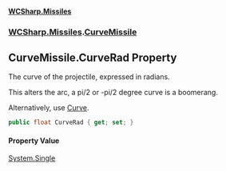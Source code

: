 #### [WCSharp\.Missiles](README.md 'README')
### [WCSharp\.Missiles](WCSharp.Missiles.md 'WCSharp\.Missiles').[CurveMissile](WCSharp.Missiles.CurveMissile.md 'WCSharp\.Missiles\.CurveMissile')

## CurveMissile\.CurveRad Property

The curve of the projectile, expressed in radians\.

This alters the arc, a pi/2 or -pi/2 degree curve is a boomerang.

Alternatively, use [Curve](WCSharp.Missiles.CurveMissile.Curve.md 'WCSharp\.Missiles\.CurveMissile\.Curve').

```csharp
public float CurveRad { get; set; }
```

#### Property Value
[System\.Single](https://learn.microsoft.com/en-us/dotnet/api/system.single 'System\.Single')
